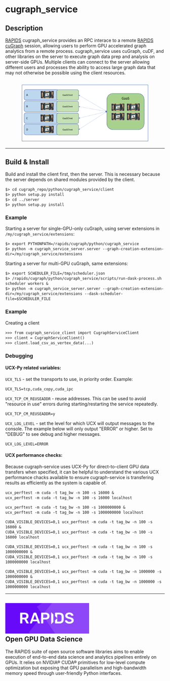 # cugraph_service

## Description
[RAPIDS](https://rapids.ai) cugraph_service provides an RPC interace to a remote [RAPIDS cuGraph](https://github.com/rapidsai/cugraph) session, allowing users to perform GPU accelerated graph analytics from a remote process. cugraph_service uses cuGraph, cuDF, and other libraries on the server to execute graph data prep and analysis on server-side GPUs. Multiple clients can connect to the server allowing different users and processes the ability to access large graph data that may not otherwise be possible using the client resources.

## <div align="center"><img src="img/cugraph_service_pict.png" width="400px"/></div>

-----

## Build & Install
Build and install the client first, then the server. This is necessary because the server depends on shared modules provided by the client.
```
$> cd cugraph_repo/python/cugraph_service/client
$> python setup.py install
$> cd ../server
$> python setup.py install
```

### Example
Starting a server for single-GPU-only cuGraph, using server extensions in `/my/cugraph_service/extensions`:
```
$> export PYTHONPATH=/rapids/cugraph/python/cugraph_service
$> python -m cugraph_service_server.server --graph-creation-extension-dir=/my/cugraph_service/extensions
```

Starting a server for multi-GPU cuGraph, same extensions:
```
$> export SCHEDULER_FILE=/tmp/scheduler.json
$> /rapids/cugraph/python/cugraph_service/scripts/run-dask-process.sh scheduler workers &
$> python -m cugraph_service_server.server --graph-creation-extension-dir=/my/cugraph_service/extensions --dask-scheduler-file=$SCHEDULER_FILE
```

### Example
Creating a client
```
>>> from cugraph_service_client import CugraphServiceClient
>>> client = CugraphServiceClient()
>>> client.load_csv_as_vertex_data(...)
```

### Debugging
#### UCX-Py related variables:
`UCX_TLS` - set the transports to use, in priority order. Example:
```
UCX_TLS=tcp,cuda_copy,cuda_ipc
```
`UCX_TCP_CM_REUSEADDR` - reuse addresses. This can be used to avoid "resource in use" errors during starting/restarting the service repeatedly.
```
UCX_TCP_CM_REUSEADDR=y
```
`UCX_LOG_LEVEL` - set the level for which UCX will output messages to the console. The example below will only output "ERROR" or higher. Set to "DEBUG" to see debug and higher messages.
```
UCX_LOG_LEVEL=ERROR
```

#### UCX performance checks:
Because cugraph-service uses UCX-Py for direct-to-client GPU data transfers when specified, it can be helpful to understand the various UCX performance chacks available to ensure cugraph-service is transfering results as efficiently as the system is capable of.
```
ucx_perftest -m cuda -t tag_bw -n 100 -s 16000 &
ucx_perftest -m cuda -t tag_bw -n 100 -s 16000 localhost
```
```
ucx_perftest -m cuda -t tag_bw -n 100 -s 1000000000 &
ucx_perftest -m cuda -t tag_bw -n 100 -s 1000000000 localhost
```
```
CUDA_VISIBLE_DEVICES=0,1 ucx_perftest -m cuda -t tag_bw -n 100 -s 16000 &
CUDA_VISIBLE_DEVICES=0,1 ucx_perftest -m cuda -t tag_bw -n 100 -s 16000 localhost
```
```
CUDA_VISIBLE_DEVICES=0,1 ucx_perftest -m cuda -t tag_bw -n 100 -s 1000000000 &
CUDA_VISIBLE_DEVICES=0,1 ucx_perftest -m cuda -t tag_bw -n 100 -s 1000000000 localhost
```
```
CUDA_VISIBLE_DEVICES=0,1 ucx_perftest -m cuda -t tag_bw -n 1000000 -s 1000000000 &
CUDA_VISIBLE_DEVICES=0,1 ucx_perftest -m cuda -t tag_bw -n 1000000 -s 1000000000 localhost
```

------

## <div align="left"><img src="img/rapids_logo.png" width="265px"/></div> Open GPU Data Science

The RAPIDS suite of open source software libraries aims to enable execution of end-to-end data science and analytics pipelines entirely on GPUs. It relies on NVIDIA® CUDA® primitives for low-level compute optimization but exposing that GPU parallelism and high-bandwidth memory speed through user-friendly Python interfaces.
